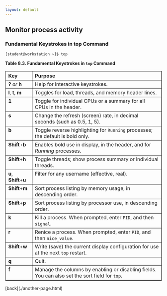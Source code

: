 ```yaml
---
layout: default
---
```


## Monitor process activity
### Fundamental Keystrokes in top Command


```
[student@workstation ~]$ top 
```


<div class="table"><a id="idm45741847401152"></a><p class="title"><strong>Table&nbsp;8.3.&nbsp;Fundamental Keystrokes in <code class="code">top</code> Command</strong></p><div class="table-contents"><table border="1" class="table" summary="Fundamental Keystrokes in top Command"><colgroup><col class="c1"><col class="c2"></colgroup><thead><tr><th align="left" valign="top">Key</th><th align="left" valign="top">Purpose</th></tr></thead><tbody><tr><td align="left" valign="top">
<span class="keycap"><strong>?</strong></span>
<span class="emphasis"><em>or</em></span>
<span class="keycap"><strong>h</strong></span>
</td><td align="left" valign="top">Help for interactive keystrokes.</td></tr><tr><td align="left" valign="top">
<span class="keycap"><strong>l</strong></span>, <span class="keycap"><strong>t</strong></span>, <span class="keycap"><strong>m</strong></span>
</td><td align="left" valign="top">Toggles for load, threads, and memory header lines.</td></tr><tr><td align="left" valign="top">
<span class="keycap"><strong>1</strong></span>
</td><td align="left" valign="top">Toggle for individual CPUs or a summary for all CPUs in the header.</td></tr><tr><td align="left" valign="top">
<span class="keycap"><strong>s</strong></span>
</td><td align="left" valign="top">Change the refresh (screen) rate, in decimal seconds (such as 0.5, 1, 5).</td></tr><tr><td align="left" valign="top">
<span class="keycap"><strong>b</strong></span>
</td><td align="left" valign="top">Toggle reverse highlighting for <code class="code">Running</code> processes; the default is bold only.</td></tr><tr><td align="left" valign="top">
<span class="keycap"><strong>Shift</strong></span>+<span class="keycap"><strong>b</strong></span>
</td><td align="left" valign="top">Enables bold use in display, in the header, and for <span class="emphasis"><em>Running</em></span> processes.</td></tr><tr><td align="left" valign="top">
<span class="keycap"><strong>Shift</strong></span>+<span class="keycap"><strong>h</strong></span>
</td><td align="left" valign="top">Toggle threads; show process summary or individual threads.</td></tr><tr><td align="left" valign="top">
<span class="keycap"><strong>u</strong></span>, <span class="keycap"><strong>Shift</strong></span>+<span class="keycap"><strong>u</strong></span>
</td><td align="left" valign="top">Filter for any username (effective, real).</td></tr><tr><td align="left" valign="top">
<span class="keycap"><strong>Shift</strong></span>+<span class="keycap"><strong>m</strong></span>
</td><td align="left" valign="top">Sort process listing by memory usage, in descending order.</td></tr><tr><td align="left" valign="top">
<span class="keycap"><strong>Shift</strong></span>+<span class="keycap"><strong>p</strong></span>
</td><td align="left" valign="top">Sort process listing by processor use, in descending order.</td></tr><tr><td align="left" valign="top">
<span class="keycap"><strong>k</strong></span>
</td><td align="left" valign="top">Kill a process. When prompted, enter <code class="code">PID</code>, and then <code class="code">signal</code>.</td></tr><tr><td align="left" valign="top">
<span class="keycap"><strong>r</strong></span>
</td><td align="left" valign="top">Renice a process. When prompted, enter <code class="code">PID</code>, and then <code class="code">nice_value</code>.</td></tr><tr><td align="left" valign="top">
<span class="keycap"><strong>Shift</strong></span>+<span class="keycap"><strong>w</strong></span>
</td><td align="left" valign="top">Write (save) the current display configuration for use at the next <code class="code">top</code> restart.</td></tr><tr><td align="left" valign="top">
<span class="keycap"><strong>q</strong></span>
</td><td align="left" valign="top">Quit.</td></tr><tr><td align="left" valign="top">
<span class="keycap"><strong>f</strong></span>
</td><td align="left" valign="top">Manage the columns by enabling or disabling fields. You can also set the sort field for <code class="code">top</code>.</td></tr></tbody></table></div></div>
[back](./another-page.html)
